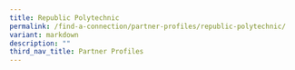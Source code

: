 ```yaml
---
title: Republic Polytechnic
permalink: /find-a-connection/partner-profiles/republic-polytechnic/
variant: markdown
description: ""
third_nav_title: Partner Profiles
---
```

